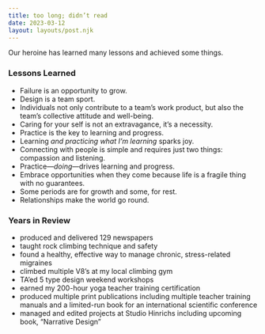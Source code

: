 ```yaml
---
title: too long; didn’t read
date: 2023-03-12
layout: layouts/post.njk
---
```


<span class="small-caps">Our heroine has learned</span> many lessons and achieved some things.

<!-- excerpt -->

### Lessons Learned
* Failure is an opportunity to grow.
* Design is a team sport.
* Individuals not only contribute to a team’s work product, but also the team’s collective attitude and well-being.
* Caring for your self is not an extravagance, it’s a necessity.
* Practice is the key to learning and progress.
* Learning *and practicing what I’m learning* sparks joy.
* Connecting with people is simple and requires just two things: compassion and listening.
* Practice—*doing*—drives learning and progress.
* Embrace opportunities when they come because life is a fragile thing with no guarantees.
* Some periods are for growth and some, for rest.
* Relationships make the world go round.

### Years in Review
* produced and delivered 129 newspapers
* taught rock climbing technique and safety
* found a healthy, effective way to manage chronic, stress-related migraines
* climbed multiple V8’s at my local climbing gym
* TA’ed 5 type design weekend workshops
* earned my 200-hour yoga teacher training certification
* produced multiple print publications including multiple teacher training manuals and a limited-run book for an international scientific conference
* managed and edited projects at Studio Hinrichs including upcoming book, “Narrative Design”